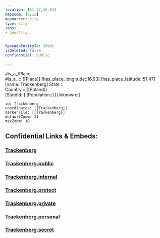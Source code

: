 ```yaml
---
location: [51.47,16.93] 
mapzoom: [7,12] 
mapmarker: city 
type: City
tags:
- geo/City


SpocWebEntityId: 34941
isDeleted: false
confidential: public

---
```

#is_a_/Place  
#is_a_ :: [[Place]] 
[has_place_longitude::16.93] 
[has_place_latitude::51.47] 
[name::Trackenberg] 
State ::  
Country :: [[Poland]]  
[StateId::] 
[Population::] 
[Unknown::] 


```leaflet
id: Trackenberg
coordinates: [[Trackenberg]] 
markerFile: [[Trackenberg]] 
defaultZoom: 11 
maxZoom: 18
```


## Confidential Links & Embeds: 

### [Trackenberg](/_Standards/Earth/Continent/Europe/Europe~East/Poland/Provinces~Poland/Lower_Silesian/City/Trackenberg.md) 

### [Trackenberg.public](/_public/Earth/Continent/Europe/Europe~East/Poland/Provinces~Poland/Lower_Silesian/City/Trackenberg.public.md) 

### [Trackenberg.internal](/_internal/Earth/Continent/Europe/Europe~East/Poland/Provinces~Poland/Lower_Silesian/City/Trackenberg.internal.md) 

### [Trackenberg.protect](/_protect/Earth/Continent/Europe/Europe~East/Poland/Provinces~Poland/Lower_Silesian/City/Trackenberg.protect.md) 

### [Trackenberg.private](/_private/Earth/Continent/Europe/Europe~East/Poland/Provinces~Poland/Lower_Silesian/City/Trackenberg.private.md) 

### [Trackenberg.personal](/_personal/Earth/Continent/Europe/Europe~East/Poland/Provinces~Poland/Lower_Silesian/City/Trackenberg.personal.md) 

### [Trackenberg.secret](/_secret/Earth/Continent/Europe/Europe~East/Poland/Provinces~Poland/Lower_Silesian/City/Trackenberg.secret.md)

